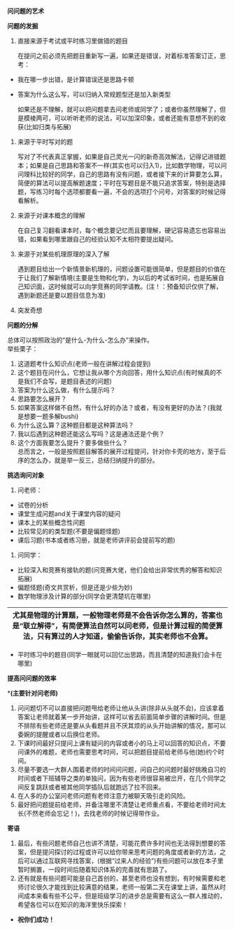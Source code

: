 **问问题的艺术**

**问题的发掘**

1.  直接来源于考试或平时练习里做错的题目

    在提问之前必须先把题目重新写一遍，如果还是错误，对着标准答案订正，思考：

-   我在哪一步出错，是计算错误还是思路卡顿
-   答案为什么这么写，可以归纳入常规题型还是加入新类型

    如果还是不理解，就可以把问题拿去问老师或同学了；或者你虽然理解了，但是模棱两可，可以听听老师的说法，可以加深印象，或者还能有意想不到的收获(比如归类与拓展)

1.  来源于平时写对的题

    写对了不代表真正掌握，如果是自己灵光一闪的新奇高效解法，记得记进错题本；如果是自己思路和答案不一样(其实也可以归入1)，比如数学物理，可以问问理科比较好的同学，自己的思路有没有问题，或者接下来的计算要怎么算，简便的算法可以提高解题速度；平时在写题目是不能只追求答案，特别是选择题，写练习时每个选项都要看一遍，不会的选项打个问号，对答案的时候记得看解析。

2.  来源于对课本概念的理解

    在自己复习翻看课本时，每个概念要记忆而且要理解，硬记容易遗忘也容易出错，如果看到哪里跟自己的经验认知不太相符要提出疑问。

3.  来源于对某些机理原理的深入了解

    遇到题目给出一个新情景新机理的，问题设置可能很简单，但是题目的价值在于让我们了解新情境(主要是生物和化学)，为以后的考试省时间，也是拓展自己知识面，这时候就可以向学竞赛的同学请教。(注！：预备知识仅供了解，遇到新题还是要以题目信息为准)

4.  突发奇想

**问题的分解**

总体可以按照政治的“是什么-为什么-怎么办”来操作。  
举些栗子：

1.  这道题考什么知识点(老师一般在讲解过程会提到)
2.  这个题目在问什么，它想让我从哪个方向回答，用什么知识点(有时候真的不是我们不会写，是题目表述的问题)
3.  答案为什么这么做，有什么提示吗？
4.  思路要怎么展开？
5.  如果答案这样做不自然，有什么好的办法？或者，有没有更好的办法？(我就是想要一题多解bushi)
6.  为什么这么算？这种题目都是这种算法吗？
7.  我以后遇到这种题还能这么写吗？这是通法还是个例？
8.  这个方面我要怎么提升？要多做些什么？  
    总而言之，一般是按照题目解答的展开过程提问，针对你卡壳的地方，至于后序的怎么办，就是举一反三，总结归纳提升的部分。

**挑选询问对象**

1.  问老师：
-   试卷的分析
-   课堂生成问题and关于课堂内容的疑问
-   课本上的某些概念性问题
-   比较常见的的类型题(不要是偏题怪题)
-   课后习题(书本或者练习册，就是老师讲评前会提前写的题)
1.  问同学：
-   比较深入和竞赛有接轨的题(问竞赛大佬，他们会给出非常优秀的解答和知识拓展)
-   偏题怪题(奇文共赏析，但是还是少些为妙)
-   数学物理涉及计算的部分(同学会更清楚坑在哪里)

| 尤其是物理的计算题，一般物理老师是不会告诉你怎么算的，答案也是“联立解得”，有简便算法自然可以问老师，但是计算过程的简便算法，只有算过的人才知道，偷偷告诉你，其实老师也不会算。 |
|--------------------------------------------------------------------------------------------------------------------------------------------------------------------------------|

-   平时练习中的题目(同学一眼就可以回忆出思路，而且清楚的知道我们会卡在哪里)

**提高问问题的效率**

\***(主要针对问老师)**

1.  问问题切不可以直接把问题甩给老师让他从头讲(除非从头就不会)，应该拿着答案让老师就着某一步开始讲，这样可以省去前面简单步骤的讲解时间。但是不排除有些老师还是要从头看题并且不厌其烦的从头开始讲解的情况，那可以委婉的提醒或者以后换位老师。
2.  下课时间最好只提问上课有疑问的内容或者小的马上可以回答的知识点，不要问课外的难题，老师也需要思考时间，可以把题目提前给老师与他(她)约个时间。
3.  尽量不要选一大群人围着老师的时间问问题，问自己的问题时最好挑晚自习的时间或者下班辅导之类的单独问，因为有些老师很容易被岔开，在几个同学之间反复跳跃或者被其他同学插队后就跑远了拉不回来。
4.  在人多的办公室问老师问题有老师注意力被聊天吸引走的风险。
5.  最好把问题提前给老师，并备注哪里不清楚让老师重点看，不要给老师时间太长(不然老师会忘记！)，去找老师的时候记得带作业。

**寄语**

1.  最后，有些问题老师自己也讲不清楚，可能花费许多时间也无法得到想要的答案，但是提问探讨的过程或许可以给你带来思考问题的角度或者新的方法，之后可以通过互联网寻找答案，(根据“过来人的经验”)有些问题可以放在本子里暂时搁置，一段时间后随着知识体系的完善就有思路了。
2.  还有就是有些问题可能是自己首创的，甚至老师也没有想到，有时候需要和老师讨论很久才能找到比较满意的结果，老师一般第二天在课堂上讲，虽然从时间成本来看有些不公平，但是班级学习的进步总是需要有这么一群人推动的，希望各位可以在知识的海洋里快乐探索！
-   **祝你们成功！**
